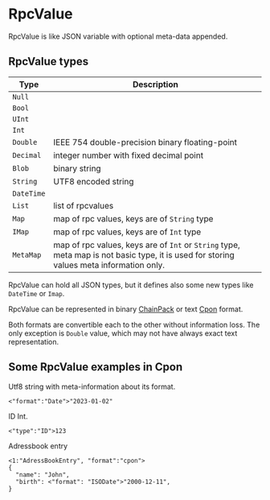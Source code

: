 # RpcValue

RpcValue is like JSON variable with optional meta-data appended.

## RpcValue types

Type | Description
-----|-----------
`Null` | 
`Bool` | 
`UInt` | 
`Int` | 
`Double` | IEEE 754 double-precision binary floating-point
`Decimal` | integer number with fixed decimal point
`Blob` |  binary string
`String` |  UTF8 encoded string
`DateTime` | 
`List` | list of rpcvalues 
`Map` | map of rpc values, keys are of `String` type
`IMap` | map of rpc values, keys are of `Int` type
`MetaMap` | map of rpc values, keys are of `Int` or `String` type, meta map is not basic type, it is used for storing values meta information only. 

RpcValue can hold all JSON types, but it defines also some new types like `DateTime` or `Imap`.

RpcValue can be represented in binary [ChainPack](chainpack.md) or text [Cpon](cpon.md) format.

Both formats are convertible each to the other without information loss. 
The only exception is `Double` value, which may not have always exact text representation.

## Some RpcValue examples in Cpon

Utf8 string with meta-information about its format.
```
<"format":"Date">"2023-01-02"	
```

ID Int.
```
<"type":"ID">123	
```

Adressbook entry
````
<1:"AdressBookEntry", "format":"cpon">
{
  "name": "John",
  "birth": <"format": "ISODate">"2000-12-11",
}
````